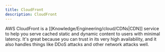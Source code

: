 ```yaml
---
title: CloudFront
description: CloudFront
---
```


AWS CloudFront is a [[Knowledge/Engineering/cloud/CDNs|CDN]] service to help you serve cached static and dynamic content to users with minimal latency. It's great because you can trust in its very high availability, and it also handles things like DDoS attacks and other network attacks well.